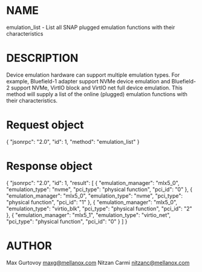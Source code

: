 # NAME

emulation_list - List all SNAP plugged emulation functions with their characteristics

# DESCRIPTION

Device emulation hardware can support multiple emulation types. For example,
Bluefield-1 adapter support NVMe device emulation and Bluefield-2 support NVMe,
VirtIO block and VirtIO net full device emulation. This method will supply a
list of the online (plugged) emulation functions with their characteristics.

# Request object

{
  "jsonrpc": "2.0",
  "id": 1,
  "method": "emulation_list"
}

# Response object

{
  "jsonrpc": "2.0",
  "id": 1,
  "result": [
    {
      "emulation_manager": "mlx5_0",
      "emulation_type": "nvme",
      "pci_type": "physical function",
      "pci_id": "0"
    },
    {
      "emulation_manager": "mlx5_0",
      "emulation_type": "nvme",
      "pci_type": "physical function",
      "pci_id": "1"
    },
    {
      "emulation_manager": "mlx5_0",
      "emulation_type": "virtio_blk",
      "pci_type": "physical function",
      "pci_id": "2"
    },
    {
      "emulation_manager": "mlx5_1",
      "emulation_type": "virtio_net",
      "pci_type": "physical function",
      "pci_id": "0"
    }
  ]
}


# AUTHOR

Max Gurtovoy <maxg@mellanox.com>
Nitzan Carmi <nitzanc@mellanox.com>
